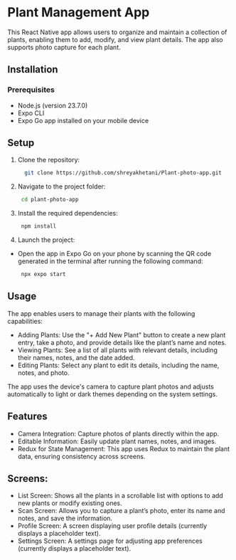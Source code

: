# Plant Management App

This React Native app allows users to organize and maintain a collection of plants, enabling them to add, modify, and view plant details. The app also supports photo capture for each plant.

## Installation

### Prerequisites

- Node.js (version 23.7.0)
- Expo CLI
- Expo Go app installed on your mobile device

## Setup

1. Clone the repository:
   

   ```bash
     git clone https://github.com/shreyakhetani/Plant-photo-app.git
   ```

2. Navigate to the project folder:

   ```bash
    cd plant-photo-app
   ```
3. Install the required dependencies:

   ```bash
    npm install
   ```
4. Launch the project:
- Open the app in Expo Go on your phone by scanning the QR code generated in the terminal after running the following command:

   ```bash
    npx expo start
   ```
   

## Usage
The app enables users to manage their plants with the following capabilities:

- Adding Plants: Use the "+ Add New Plant" button to create a new plant entry, take a photo, and provide details like the plant’s name and notes.
- Viewing Plants: See a list of all plants with relevant details, including their names, notes, and the date added.
- Editing Plants: Select any plant to edit its details, including the name, notes, and photo.

The app uses the device's camera to capture plant photos and adjusts automatically to light or dark themes depending on the system settings.

## Features

- Camera Integration: Capture photos of plants directly within the app.
- Editable Information: Easily update plant names, notes, and images.
- Redux for State Management: This app uses Redux to maintain the plant data, ensuring consistency across screens.

## Screens:

- List Screen: Shows all the plants in a scrollable list with options to add new plants or modify existing ones.
- Scan Screen: Allows you to capture a plant’s photo, enter its name and notes, and save the information.
- Profile Screen: A screen displaying user profile details (currently displays a placeholder text).
- Settings Screen: A settings page for adjusting app preferences (currently displays a placeholder text).
